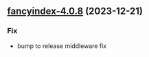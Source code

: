 

## [fancyindex-4.0.8](https://github.com/truecharts/charts/compare/fancyindex-4.0.7...fancyindex-4.0.8) (2023-12-21)

### Fix

- bump to release middleware fix
  
  